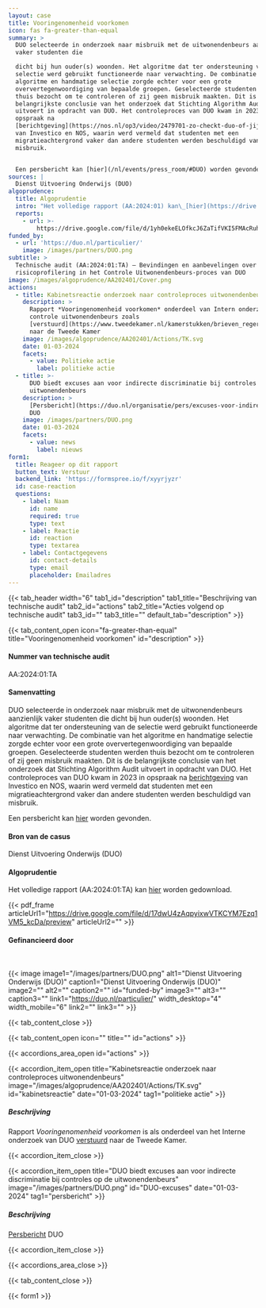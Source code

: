 ```yaml
---
layout: case
title: Vooringenomenheid voorkomen
icon: fas fa-greater-than-equal
summary: >
  DUO selecteerde in onderzoek naar misbruik met de uitwonendenbeurs aanzienlijk
  vaker studenten die

  dicht bij hun ouder(s) woonden. Het algoritme dat ter ondersteuning van de
  selectie werd gebruikt functioneerde naar verwachting. De combinatie van het
  algoritme en handmatige selectie zorgde echter voor een grote
  oververtegenwoordiging van bepaalde groepen. Geselecteerde studenten werden
  thuis bezocht om te controleren of zij geen misbruik maakten. Dit is de
  belangrijkste conclusie van het onderzoek dat Stichting Algorithm Audit
  uitvoert in opdracht van DUO. Het controleproces van DUO kwam in 2023 in
  opspraak na
  [berichtgeving](https://nos.nl/op3/video/2479701-zo-checkt-duo-of-jij-fraudeert-en-dat-systeem-rammelt)
  van Investico en NOS, waarin werd vermeld dat studenten met een
  migratieachtergrond vaker dan andere studenten werden beschuldigd van
  misbruik.


  Een persbericht kan [hier](/nl/events/press_room/#DUO) worden gevonden.
sources: |
  Dienst Uitvoering Onderwijs (DUO)
algoprudence:
  title: Algoprudentie
  intro: "Het volledige rapport (AA:2024:01) kan\_[hier](https://drive.google.com/file/d/1yh0ekeELOfkcJ6ZaTifVKI5FMAcRuhOc/view?usp=sharing)\_worden gedownload.\n"
  reports:
    - url: >-
        https://drive.google.com/file/d/1yh0ekeELOfkcJ6ZaTifVKI5FMAcRuhOc/preview
funded_by:
  - url: 'https://duo.nl/particulier/'
    image: /images/partners/DUO.png
subtitle: >
  Technische audit (AA:2024:01:TA) – Bevindingen en aanbevelingen over
  risicoprofilering in het Controle Uitwonendenbeurs-proces van DUO
image: /images/algoprudence/AA202401/Cover.png
actions:
  - title: Kabinetsreactie onderzoek naar controleproces uitwonendenbeurs
    description: >
      Rapport *Vooringenomenheid voorkomen* onderdeel van Intern onderzoek
      controle uitwonendenbeurs zoals
      [verstuurd](https://www.tweedekamer.nl/kamerstukken/brieven_regering/detail?id=2024D07562\&did=2024D07562)
      naar de Tweede Kamer
    image: /images/algoprudence/AA202401/Actions/TK.svg
    date: 01-03-2024
    facets:
      - value: Politieke actie
        label: politieke actie
  - title: >-
      DUO biedt excuses aan voor indirecte discriminatie bij controles op de
      uitwonendenbeurs
    description: >
      [Persbericht](https://duo.nl/organisatie/pers/excuses-voor-indirecte-discriminatie-bij-controles-op-de-uitwonendenbeurs.jsp)
      DUO
    image: /images/partners/DUO.png
    date: 01-03-2024
    facets:
      - value: news
        label: nieuws
form1:
  title: Reageer op dit rapport
  button_text: Verstuur
  backend_link: 'https://formspree.io/f/xyyrjyzr'
  id: case-reaction
  questions:
    - label: Naam
      id: name
      required: true
      type: text
    - label: Reactie
      id: reaction
      type: textarea
    - label: Contactgegevens
      id: contact-details
      type: email
      placeholder: Emailadres
---
```


{{< tab_header width="6" tab1_id="description" tab1_title="Beschrijving van technische audit" tab2_id="actions" tab2_title="Acties volgend op technische audit" tab3_id="" tab3_title="" default_tab="description" >}}

{{< tab_content_open icon="fa-greater-than-equal" title="Vooringenomenheid voorkomen" id="description" >}}

#### Nummer van technische audit

AA:2024:01:TA

#### Samenvatting

DUO selecteerde in onderzoek naar misbruik met de uitwonendenbeurs aanzienlijk vaker studenten die dicht bij hun ouder(s) woonden. Het algoritme dat ter ondersteuning van de selectie werd gebruikt functioneerde naar verwachting. De combinatie van het algoritme en handmatige selectie zorgde echter voor een grote oververtegenwoordiging van bepaalde groepen. Geselecteerde studenten werden thuis bezocht om te controleren of zij geen misbruik maakten. Dit is de belangrijkste conclusie van het onderzoek dat Stichting Algorithm Audit uitvoert in opdracht van DUO. Het controleproces van DUO kwam in 2023 in opspraak na <a href="https://nos.nl/op3/video/2479701-zo-checkt-duo-of-jij-fraudeert-en-dat-systeem-rammelt" target="_blank">berichtgeving</a> van Investico en NOS, waarin werd vermeld dat studenten met een migratieachtergrond vaker dan andere studenten werden beschuldigd van misbruik.

Een persbericht kan [hier](https://algorithmaudit.eu/nl/events/press_room/#DUO) worden gevonden.

#### Bron van de casus

Dienst Uitvoering Onderwijs (DUO)

#### Algoprudentie

Het volledige rapport (AA:2024:01:TA) kan [hier](https://drive.google.com/file/d/17dwU4zAqpyixwVTKCYM7Ezq1VM5_kcDa/preview) worden gedownload.

{{< pdf_frame articleUrl1="https://drive.google.com/file/d/17dwU4zAqpyixwVTKCYM7Ezq1VM5_kcDa/preview" articleUrl2="" >}}

#### Gefinancieerd door

<br>

{{< image image1="/images/partners/DUO.png" alt1="Dienst Uitvoering Onderwijs (DUO)" caption1="Dienst Uitvoering Onderwijs (DUO)" image2="" alt2="" caption2="" id="funded-by" image3="" alt3="" caption3="" link1="https://duo.nl/particulier/" width_desktop="4" width_mobile="6" link2="" link3="" >}}

{{< tab_content_close >}}

{{< tab_content_open icon="" title="" id="actions" >}}

{{< accordions_area_open id="actions" >}}

{{< accordion_item_open title="Kabinetsreactie onderzoek naar controleproces uitwonendenbeurs" image="/images/algoprudence/AA202401/Actions/TK.svg" id="kabinetsreactie" date="01-03-2024" tag1="politieke actie" >}}

##### Beschrijving

Rapport *Vooringenomenheid voorkomen* is als onderdeel van het Interne onderzoek van DUO <a href="https://www.rijksoverheid.nl/documenten/kamerstukken/2024/03/01/kabinetsreactie-onderzoek-naar-controleproces-uitwonendenbeurs" target="_blank">verstuurd</a> naar de Tweede Kamer.

{{< accordion_item_close >}}

{{< accordion_item_open title="DUO biedt excuses aan voor indirecte discriminatie bij controles op de uitwonendenbeurs" image="/images/partners/DUO.png" id="DUO-excuses" date="01-03-2024" tag1="persbericht" >}}

##### Beschrijving

<a href="https://duo.nl/organisatie/pers/excuses-voor-indirecte-discriminatie-bij-controles-op-de-uitwonendenbeurs.jsp" target="_blank">Persbericht</a> DUO

{{< accordion_item_close >}}

{{< accordions_area_close >}}

{{< tab_content_close >}}

{{< form1 >}}
